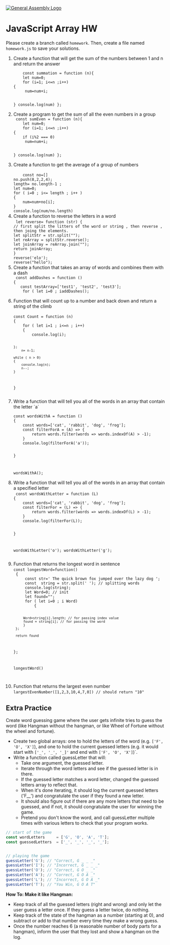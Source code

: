 [![General Assembly Logo](https://camo.githubusercontent.com/1a91b05b8f4d44b5bbfb83abac2b0996d8e26c92/687474703a2f2f692e696d6775722e636f6d2f6b6538555354712e706e67)](https://generalassemb.ly/education/web-development-immersive)

# JavaScript Array HW

Please create a branch called `homework`. Then, create a file named `homework.js` to save your solutions.

<ol>
  <li>Create a function that will get the sum of the numbers between 1 and n and return the answer
  <br>
    <code>
    const summation = function (n){ 
    let num=0;
    for (i=1; i<=n ;i++)
{
     num=num+i;

}
console.log(num)
};
</code>
  </li>
  <li>Create a program to get the sum of all the even numbers in a group
  <br>
    <code > const sumEven = function (n){ 
    let num=0;
    for (i=1; i<=n ;i++)
{
    if (i%2 === 0)
     num=num+i;

}
console.log(num)
};
</code>
  </li>
    
  <li>Create a function to get the average of a group of numbers 
  <br>
    <code> 
    const no=[]
no.push(8,2,2,4);
length= no.length-1 ;
let num=0;
for ( i=0 ; i<= length ; i++ )
{ 
    num=num+no[i];
}
console.log(num/no.length)
</code>
  </li>
  <li>Create a function to reverse the letters in a word
  <br>
    <code > let reverse= function (str) {
// first split the litters of the word or string , then reverse , then joing the elements. 
let splitStr = str.split("");
let reArray = splitStr.reverse();
let joinArray = reArray.join("");
return joinArray;
}
reverse('elo');
reverse("hello");
</code>

  </li>
  <li>Create a function that takes an array of words and combines them with a dash
  <br>
    <code > const addDashes = function ()
{
   const testArray=['test1', 'test2', 'test3'];
    for ( let i=0 ; i<testArray.length ; i++)
    {
        console.log(testArray[i]+" - ");
    }
}

addDashes();
</code>
  </li>
  <li>Function that will count up to a number and back down and return a string of the climb
  <br>
    <code> 
const Count = function (n)
{ 
    for ( let i=1 ; i<=n ; i++)
    { 
        console.log(i); 

    }; 
        n= n-1; 
        
    while ( n > 0)
    { 
        console.log(n);
        n--;
    }
}

</code>
  </li>
  <li>Write a function that will tell you all of the words in an array that contain the letter `a`
  <br>
    <code >  
const wordsWithA = function ()
{
    const words=['cat', 'rabbit', 'dog', 'frog'];
    const filterForA = (A) => {
        return words.filter(words => words.indexOf(A) > -1);
    }
    console.log(filterForA('a')); 

}

wordsWithA();
</code>
  </li>
  <li>Write a function that will tell you all of the words in an array that contain a specified letter
  <br>
    <code > const wordsWithLetter = function (L)
{
    const words=['cat', 'rabbit', 'dog', 'frog'];
    const filterFor = (L) => {
        return words.filter(words => words.indexOf(L) > -1);
    }
    console.log(filterFor(L)); 

}

wordsWithLetter('o');
wordsWithLetter('g');

</code>
  </li>
  <li>Function that returns the longest word in sentence
  <br>
    <code>const longestWord=function()
 {  
     const str=' The quick brown fox jumped over the lazy dog ';
     const  string = str.split(' '); // splitting words
     console.log(string);
     let Word=0; // init
     let found="";
     for ( let i=0 ; i<string.length; i++)
     { 
         if (string[i].length > Word)
         {

         Word=string[i].length; // for passing index value
         found = string[i]; // for passing the word 
         }
     };
    
     return found
 };

 longestWord()
 
 </code>
  </li>
  <li>Function that returns the largest even number
  <br>
    <code>largestEvenNumber([1,2,3,10,4,7,0]) // should return "10"</code>
  </li>
</ol>

## Extra Practice

Create word guessing game where the user gets infinite tries to guess the word (like Hangman without the hangman, or like Wheel of Fortune without the wheel and fortune).

- Create two global arrays: one to hold the letters of the word (e.g. `['F', 'O', 'X']`), and one to hold the current guessed letters (e.g. it would start with `['_', '_', '_]'` and end with `['F', 'O', 'X']`)`.
- Write a function called guessLetter that will:
  - Take one argument, the guessed letter.
  - Iterate through the word letters and see if the guessed letter is in there.
  - If the guessed letter matches a word letter, changed the guessed letters array to reflect that.
  - When it's done iterating, it should log the current guessed letters ('F__') and congratulate the user if they found a new letter.
  - It should also figure out if there are any more letters that need to be guessed, and if not, it should congratulate the user for winning the game.
  - Pretend you don't know the word, and call guessLetter multiple times with various letters to check that your program works.

```js
// start of the game
const wordLetters     = ['G', 'O', 'A', 'T'];
const guessedLetters  = ['_', '_', '_', '_'];


// playing the game
guessLetter('G'); // "Correct, G _ _ _"
guessLetter('I'); // "Incorrect, G _ _ _"
guessLetter('O'); // "Correct, G O _ _"
guessLetter('A'); // "Correct, G O A _"
guessLetter('L'); // "Incorrect, G O A _"
guessLetter('T'); // "You Win, G O A T"
```
**How To: Make it like Hangman:**
- Keep track of all the guessed letters (right and wrong) and only let the user guess a letter once. If they guess a letter twice, do nothing.
- Keep track of the state of the hangman as a number (starting at 0), and subtract or add to that number every time they make a wrong guess.
- Once the number reaches 6 (a reasonable number of body parts for a hangman), inform the user that they lost and show a hangman on the log.
